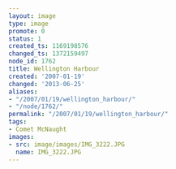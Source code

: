 ```yaml
---
layout: image
type: image
promote: 0
status: 1
created_ts: 1169198576
changed_ts: 1372159497
node_id: 1762
title: Wellington Harbour
created: '2007-01-19'
changed: '2013-06-25'
aliases:
- "/2007/01/19/wellington_harbour/"
- "/node/1762/"
permalink: "/2007/01/19/wellington_harbour/"
tags:
- Comet McNaught
images:
- src: image/images/IMG_3222.JPG
  name: IMG_3222.JPG
---
```


